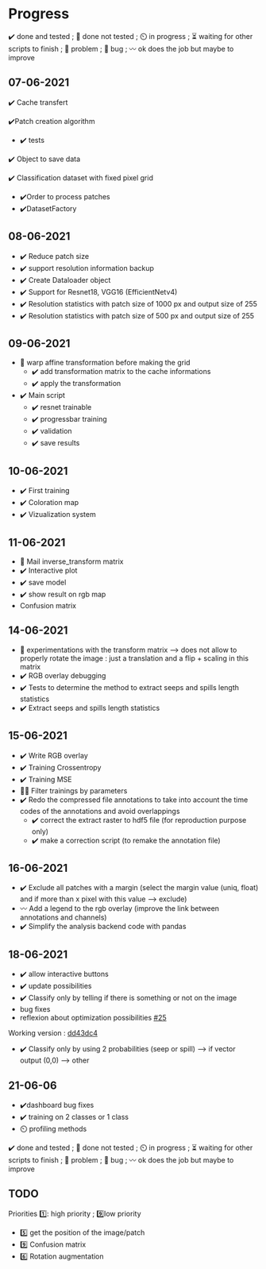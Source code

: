 # Progress

✔️ done and tested ; 🔨 done not tested ; ⏲️ in progress ; ⏳ waiting for other scripts to finish ; 🚩 problem ; 🐛 bug ; 〰️ ok does the job but maybe to improve

## 07-06-2021

✔️ Cache transfert

✔️Patch creation algorithm 
- ✔️ tests

✔️ Object to save data 

✔️ Classification dataset with fixed pixel grid
- ✔️Order to process patches
- ✔️DatasetFactory 

## 08-06-2021
- ✔️ Reduce patch size 
- ✔️ support resolution information backup
- ✔️ Create Dataloader object
- ✔️ Support for Resnet18, VGG16 (EfficientNetv4)
- ✔️ Resolution statistics with patch size of 1000 px and output size of 255
- ✔️ Resolution statistics with patch size of 500 px and output size of 255


## 09-06-2021

- :triangular_flag_on_post: warp affine transformation before making the grid
  - ✔️ add transformation matrix to the cache informations
  - ✔️ apply the transformation
- ✔️ Main script
  - ✔️ resnet trainable
  - ✔️ progressbar training
  - ✔️ validation
  - ✔️ save results

## 10-06-2021

- ✔️ First training
- ✔️ Coloration map
- ✔️ Vizualization system

## 11-06-2021
- :email: Mail inverse_transform matrix
- ✔️ Interactive plot
- ✔️ save model
- ✔️ show result on rgb map
- Confusion matrix

## 14-06-2021
- :triangular_flag_on_post: experimentations with the transform matrix
   --> does not allow to properly rotate the image : just a translation and a flip + scaling in this matrix
- ✔️ RGB overlay debugging
- ✔️ Tests to determine the method to extract seeps and spills length statistics
- ✔️ Extract seeps and spills length statistics

## 15-06-2021
- ✔️ Write RGB overlay
- ✔️ Training Crossentropy
- ✔️ Training MSE
- 🚩🐛 Filter trainings by parameters 
- ✔️ Redo the compressed file annotations to take into account the time codes of the annotations and avoid overlappings
   - ✔️ correct the extract raster to hdf5 file (for reproduction purpose only)
   - ✔️ make a correction script (to remake the annotation file)

## 16-06-2021
- ✔️ Exclude all patches with a margin (select the margin value (uniq, float) and if more than x pixel with this value --> exclude)
- 〰️ Add a legend to the rgb overlay (improve the link between annotations and channels)
- ✔️ Simplify the analysis backend code with pandas

## 18-06-2021
- ✔️ allow interactive buttons
- ✔️ update possibilities
- ✔️ Classify only by telling if there is something or not on the image
- bug fixes
- reflexion about optimization possibilities [#25](https://github.com/Rob174/detection_nappe_hydrocarbures_IMT_cefrem/issues/25)

Working version : [dd43dc4](https://github.com/Rob174/detection_nappe_hydrocarbures_IMT_cefrem/commit/dd43dc4e8fd941a7738dc0a238647b0923182c8b)

- ✔️ Classify only by using 2 probabilities (seep or spill) --> if vector output (0,0) --> other

## 21-06-06
- ✔️dashboard bug fixes
- ✔️ training on 2 classes or 1 class
- ⏲️ profiling methods

✔️ done and tested ; 🔨 done not tested ; ⏲️ in progress ; ⏳ waiting for other scripts to finish ; 🚩 problem ; 🐛 bug ; 〰️ ok does the job but maybe to improve

## TODO

Priorities 1️⃣: high priority ; 9️⃣low priority

- 5️⃣ get the position of the image/patch
- 9️⃣ Confusion matrix
- 6️⃣ Rotation augmentation
